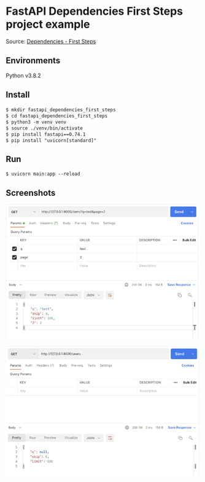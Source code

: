 # FastAPI Dependencies First Steps project example
Source: [Dependencies - First Steps](https://fastapi.tiangolo.com/tutorial/dependencies) 

## Environments
Python v3.8.2

## Install
```shell
$ mkdir fastapi_dependencies_first_steps
$ cd fastapi_dependencies_first_steps
$ python3 -m venv venv
$ source ./venv/bin/activate
$ pip install fastapi==0.74.1
$ pip install "uvicorn[standard]"
```

## Run
```shell
$ uvicorn main:app --reload
```

## Screenshots
![GET /items](screenshots/get_items.png)

![GET /users](screenshots/get_users.png)
